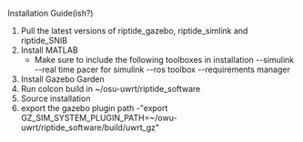 Installation Guide(ish?)

1. Pull the latest versions of riptide_gazebo, riptide_simlink and riptide_SNIB
2. Install MATLAB
    - Make sure to include the following toolboxes in installation
        --simulink
        --real time pacer for simulink
        --ros toolbox
        --requirements manager
3. Install Gazebo Garden
4. Run colcon build in ~/osu-uwrt/riptide_software
5. Source installation
6. export the gazebo plugin path
    -"export GZ_SIM_SYSTEM_PLUGIN_PATH=~/owu-uwrt/riptide_software/build/uwrt_gz"





